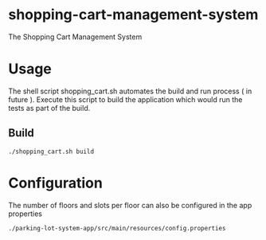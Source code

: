 # shopping-cart-management-system
The Shopping Cart Management System

# Usage
The shell script shopping_cart.sh automates the build and run process ( in future ). 
Execute this script to build the application which would run the tests as part of the build.

## Build
```
./shopping_cart.sh build
```

# Configuration
The number of floors and slots per floor can also be configured in the app properties
```
./parking-lot-system-app/src/main/resources/config.properties
```
